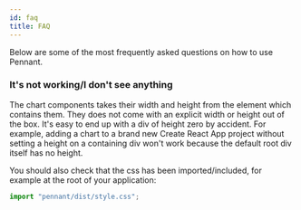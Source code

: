 ```yaml
---
id: faq
title: FAQ
---
```


Below are some of the most frequently asked questions on how to use Pennant.

### It's not working/I don't see anything

The chart components takes their width and height from the element which contains them. They does not come with an explicit width or height out of the box. It's easy to end up with a div of height zero by accident. For example, adding a chart to a brand new Create React App project without setting a height on a containing div won't work because the default root div itself has no height.

You should also check that the css has been imported/included, for example at the root of your application:

```jsx
import "pennant/dist/style.css";
```
